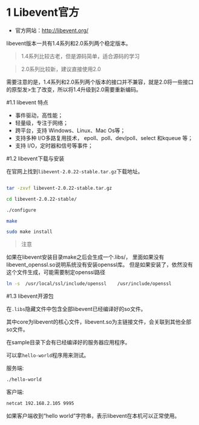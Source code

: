 # 1 Libevent官方

 * 官方网站：http://libevent.org/ 

libevent版本一共有1.4系列和2.0系列两个稳定版本。



>1.4系列比较古老，但是源码简单，适合源码的学习

>2.0系列比较新，建议直接使用2.0

需要注意的是，1.4系列和2.0系列两个版本的接口并不兼容，就是2.0将一些接口的原型发>生了改变，所以将1.4升级到2.0需要重新编码。

#1.1 libevent 特点

* 事件驱动，高性能；
* 轻量级，专注于网络； 
* 跨平台，支持 Windows、Linux、Mac Os等； 
* 支持多种 I/O多路复用技术， epoll、poll、dev/poll、select 和kqueue 等； 
* 支持 I/O，定时器和信号等事件；


#1.2 libevent下载与安装


在官网上找到`libevent-2.0.22-stable.tar.gz`下载地址。

```bash

tar -zxvf libevent-2.0.22-stable.tar.gz

cd libevent-2.0.22-stable/

./configure

make

sudo make install
```

>注意
>
如果在libevent安装目录make之后会生成一个.libs/， 里面如果没有libevent_openssl.so说明系统没有安装openssl库。
但是如果安装了，依然没有这个文件生成，可能需要制定openssl路径

```bash
ln -s  /usr/local/ssl/include/openssl    /usr/include/openssl  
```


#1.3 libevent开源包

在`.libs`隐藏文件中包含全部libevent已经编译好的so文件。

其中core为libevent的核心文件，libevent.so为主链接文件，会关联到其他全部so文件。


在sample目录下会有已经编译好的服务器应用程序。

可以拿`hello-world`程序用来测试。

服务端:

```bash
./hello-world
```

客户端:

```bash
netcat 192.168.2.105 9995
```

如果客户端收到“hello world”字符串，表示libevent在本机可以正常使用。

